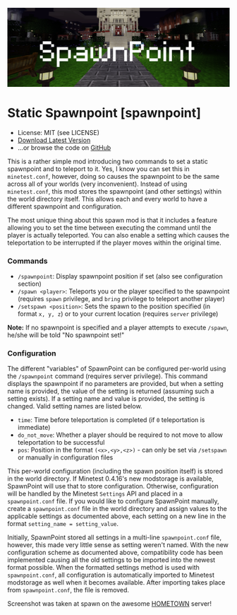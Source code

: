 ![Screenshot](screenshot.png)

Static Spawnpoint [spawnpoint]
================================
* License: MIT (see LICENSE)
* [Download Latest Version](https://github.com/octacian/spawnpoint/archive/master.zip)
* ...or browse the code on [GitHub](https://github.com/octacian/spawnpoint)

This is a rather simple mod introducing two commands to set a static spawnpoint and to teleport to it. Yes, I know you can set this in `minetest.conf`, however, doing so causes the spawnpoint to be the same across all of your worlds (very inconvenient). Instead of using `minetest.conf`, this mod stores the spawnpoint (and other settings) within the world directory itself. This allows each and every world to have a different spawnpoint and configuration.

The most unique thing about this spawn mod is that it includes a feature allowing you to set the time between executing the command until the player is actually teleported. You can also enable a setting which causes the teleportation to be interrupted if the player moves within the original time.

### Commands
- `/spawnpoint`: Display spawnpoint position if set (also see configuration section)
- `/spawn <player>`: Teleports you or the player specified to the spawnpoint (requires `spawn` privilege, and `bring` privilege to teleport another player)
- `/setspawn <position>`: Sets the spawn to the position specified (in format `x, y, z`) or to your current location (requires `server` privilege)

__Note:__ If no spawnpoint is specified and a player attempts to execute `/spawn`, he/she will be told "No spawnpoint set!"

### Configuration
The different "variables" of SpawnPoint can be configured per-world using the `/spawnpoint` command (requires server privilege). This command displays the spawnpoint if no parameters are provided, but when a setting name is provided, the value of the setting is returned (assuming such a setting exists). If a setting name and value is provided, the setting is changed. Valid setting names are listed below.

* `time`: Time before teleportation is completed (if `0` teleportation is immediate)
* `do_not_move`: Whether a player should be required to not move to allow teleportation to be successful
* `pos`: Position in the format `(<x>,<y>,<z>)` - can only be set via `/setspawn` or manually in configuration files

This per-world configuration (including the spawn position itself) is stored in the world directory. If Minetest 0.4.16's new modstorage is available, SpawnPoint will use that to store configuration. Otherwise, configuration will be handled by the Minetest `Settings` API and placed in a `spawnpoint.conf` file. If you would like to configure SpawnPoint manually, create a `spawnpoint.conf` file in the world directory and assign values to the applicable settings as documented above, each setting on a new line in the format `setting_name = setting_value`.

Initially, SpawnPoint stored all settings in a multi-line `spawnpoint.conf` file, however, this made very little sense as setting weren't named. With the new configuration scheme as documented above, compatibility code has been implemented causing all the old settings to be imported into the newest format possible. When the formatted settings method is used with `spawnpoint.conf`, all configuration is automatically imported to Minetest modstorage as well when it becomes available. After importing takes place from `spawnpoint.conf`, the file is removed.

Screenshot was taken at spawn on the awesome [HOMETOWN](https://forum.minetest.net/viewtopic.php?f=10&t=16699) server!
